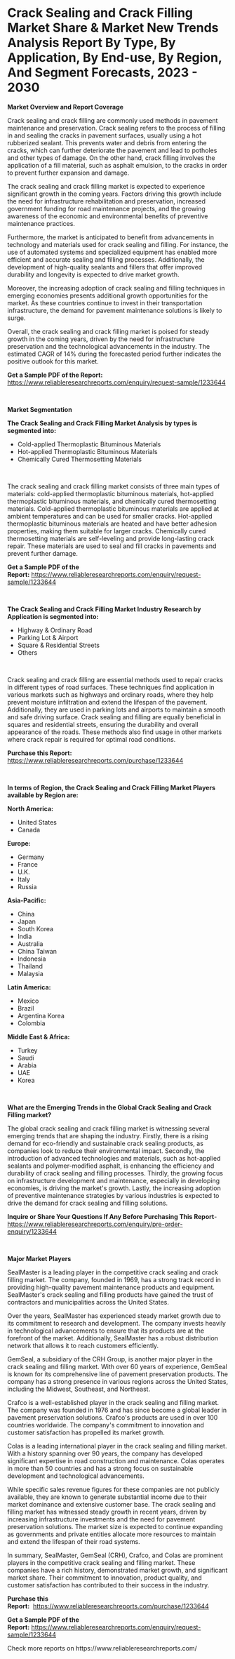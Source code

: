 <p><h1>Crack Sealing and Crack Filling Market Share & Market New Trends Analysis Report By Type, By Application, By End-use, By Region, And Segment Forecasts, 2023 - 2030</h1></p><p><strong>Market Overview and Report Coverage</strong></p>
<p><p>Crack sealing and crack filling are commonly used methods in pavement maintenance and preservation. Crack sealing refers to the process of filling in and sealing the cracks in pavement surfaces, usually using a hot rubberized sealant. This prevents water and debris from entering the cracks, which can further deteriorate the pavement and lead to potholes and other types of damage. On the other hand, crack filling involves the application of a fill material, such as asphalt emulsion, to the cracks in order to prevent further expansion and damage.</p><p>The crack sealing and crack filling market is expected to experience significant growth in the coming years. Factors driving this growth include the need for infrastructure rehabilitation and preservation, increased government funding for road maintenance projects, and the growing awareness of the economic and environmental benefits of preventive maintenance practices.</p><p>Furthermore, the market is anticipated to benefit from advancements in technology and materials used for crack sealing and filling. For instance, the use of automated systems and specialized equipment has enabled more efficient and accurate sealing and filling processes. Additionally, the development of high-quality sealants and fillers that offer improved durability and longevity is expected to drive market growth.</p><p>Moreover, the increasing adoption of crack sealing and filling techniques in emerging economies presents additional growth opportunities for the market. As these countries continue to invest in their transportation infrastructure, the demand for pavement maintenance solutions is likely to surge.</p><p>Overall, the crack sealing and crack filling market is poised for steady growth in the coming years, driven by the need for infrastructure preservation and the technological advancements in the industry. The estimated CAGR of 14% during the forecasted period further indicates the positive outlook for this market.</p></p>
<p><strong>Get a Sample PDF of the Report:</strong> <a href="https://www.reliableresearchreports.com/enquiry/request-sample/1233644">https://www.reliableresearchreports.com/enquiry/request-sample/1233644</a></p>
<p>&nbsp;</p>
<p><strong>Market Segmentation</strong></p>
<p><strong>The Crack Sealing and Crack Filling Market Analysis by types is segmented into:</strong></p>
<p><ul><li>Cold-applied Thermoplastic Bituminous Materials</li><li>Hot-applied Thermoplastic Bituminous Materials</li><li>Chemically Cured Thermosetting Materials</li></ul></p>
<p>&nbsp;</p>
<p><p>The crack sealing and crack filling market consists of three main types of materials: cold-applied thermoplastic bituminous materials, hot-applied thermoplastic bituminous materials, and chemically cured thermosetting materials. Cold-applied thermoplastic bituminous materials are applied at ambient temperatures and can be used for smaller cracks. Hot-applied thermoplastic bituminous materials are heated and have better adhesion properties, making them suitable for larger cracks. Chemically cured thermosetting materials are self-leveling and provide long-lasting crack repair. These materials are used to seal and fill cracks in pavements and prevent further damage.</p></p>
<p><strong>Get a Sample PDF of the Report:</strong>&nbsp;<a href="https://www.reliableresearchreports.com/enquiry/request-sample/1233644">https://www.reliableresearchreports.com/enquiry/request-sample/1233644</a></p>
<p>&nbsp;</p>
<p><strong>The Crack Sealing and Crack Filling Market Industry Research by Application is segmented into:</strong></p>
<p><ul><li>Highway & Ordinary Road</li><li>Parking Lot & Airport</li><li>Square & Residential Streets</li><li>Others</li></ul></p>
<p>&nbsp;</p>
<p><p>Crack sealing and crack filling are essential methods used to repair cracks in different types of road surfaces. These techniques find application in various markets such as highways and ordinary roads, where they help prevent moisture infiltration and extend the lifespan of the pavement. Additionally, they are used in parking lots and airports to maintain a smooth and safe driving surface. Crack sealing and filling are equally beneficial in squares and residential streets, ensuring the durability and overall appearance of the roads. These methods also find usage in other markets where crack repair is required for optimal road conditions.</p></p>
<p><strong>Purchase this Report:</strong>&nbsp; <a href="https://www.reliableresearchreports.com/purchase/1233644">https://www.reliableresearchreports.com/purchase/1233644</a></p>
<p>&nbsp;</p>
<p><strong>In terms of Region, the Crack Sealing and Crack Filling Market Players available by Region are:</strong></p>
<p>
    <p> <strong> North America: </strong>
        <ul>
            <li>United States</li>
            <li>Canada</li>
        </ul>
        </p> 
    <p> <strong> Europe: </strong>
        <ul>
            <li>Germany</li>
            <li>France</li>
            <li>U.K.</li>
            <li>Italy</li>
            <li>Russia</li>
        </ul>
        </p> 
    <p> <strong> Asia-Pacific: </strong>
        <ul>
            <li>China</li>
            <li>Japan</li>
            <li>South Korea</li>
            <li>India</li>
            <li>Australia</li>
            <li>China Taiwan</li>
            <li>Indonesia</li>
            <li>Thailand</li>
            <li>Malaysia</li>
        </ul>
        </p> 
    <p> <strong> Latin America: </strong>
        <ul>
            <li>Mexico</li>
            <li>Brazil</li>
            <li>Argentina Korea</li>
            <li>Colombia</li>
        </ul>
        </p> 
    <p> <strong> Middle East & Africa: </strong>
        <ul>
            <li>Turkey</li>
            <li>Saudi</li>
            <li>Arabia</li>
            <li>UAE</li>
            <li>Korea</li>
        </ul>
    </p>
    </p>
<p>&nbsp;</p>
<p><strong>What are the Emerging Trends in the Global Crack Sealing and Crack Filling market?</strong></p>
<p><p>The global crack sealing and crack filling market is witnessing several emerging trends that are shaping the industry. Firstly, there is a rising demand for eco-friendly and sustainable crack sealing products, as companies look to reduce their environmental impact. Secondly, the introduction of advanced technologies and materials, such as hot-applied sealants and polymer-modified asphalt, is enhancing the efficiency and durability of crack sealing and filling processes. Thirdly, the growing focus on infrastructure development and maintenance, especially in developing economies, is driving the market's growth. Lastly, the increasing adoption of preventive maintenance strategies by various industries is expected to drive the demand for crack sealing and filling solutions.</p></p>
<p><strong>Inquire or Share Your Questions If Any Before Purchasing This Report</strong>- <a href="https://www.reliableresearchreports.com/enquiry/pre-order-enquiry/1233644">https://www.reliableresearchreports.com/enquiry/pre-order-enquiry/1233644</a></p>
<p>&nbsp;</p>
<p><strong>Major Market Players</strong></p>
<p><p>SealMaster is a leading player in the competitive crack sealing and crack filling market. The company, founded in 1969, has a strong track record in providing high-quality pavement maintenance products and equipment. SealMaster's crack sealing and filling products have gained the trust of contractors and municipalities across the United States.</p><p>Over the years, SealMaster has experienced steady market growth due to its commitment to research and development. The company invests heavily in technological advancements to ensure that its products are at the forefront of the market. Additionally, SealMaster has a robust distribution network that allows it to reach customers efficiently.</p><p>GemSeal, a subsidiary of the CRH Group, is another major player in the crack sealing and filling market. With over 60 years of experience, GemSeal is known for its comprehensive line of pavement preservation products. The company has a strong presence in various regions across the United States, including the Midwest, Southeast, and Northeast.</p><p>Crafco is a well-established player in the crack sealing and filling market. The company was founded in 1976 and has since become a global leader in pavement preservation solutions. Crafco's products are used in over 100 countries worldwide. The company's commitment to innovation and customer satisfaction has propelled its market growth.</p><p>Colas is a leading international player in the crack sealing and filling market. With a history spanning over 90 years, the company has developed significant expertise in road construction and maintenance. Colas operates in more than 50 countries and has a strong focus on sustainable development and technological advancements.</p><p>While specific sales revenue figures for these companies are not publicly available, they are known to generate substantial income due to their market dominance and extensive customer base. The crack sealing and filling market has witnessed steady growth in recent years, driven by increasing infrastructure investments and the need for pavement preservation solutions. The market size is expected to continue expanding as governments and private entities allocate more resources to maintain and extend the lifespan of their road systems.</p><p>In summary, SealMaster, GemSeal (CRH), Crafco, and Colas are prominent players in the competitive crack sealing and filling market. These companies have a rich history, demonstrated market growth, and significant market share. Their commitment to innovation, product quality, and customer satisfaction has contributed to their success in the industry.</p></p>
<p><strong>Purchase this Report:</strong>&nbsp;&nbsp;<a href="https://www.reliableresearchreports.com/purchase/1233644">https://www.reliableresearchreports.com/purchase/1233644</a></p>
<p></p>
<p><strong>Get a Sample PDF of the Report:</strong>&nbsp;<a href="https://www.reliableresearchreports.com/enquiry/request-sample/1233644">https://www.reliableresearchreports.com/enquiry/request-sample/1233644</a></p>
<p>Check more reports on https://www.reliableresearchreports.com/</p>
